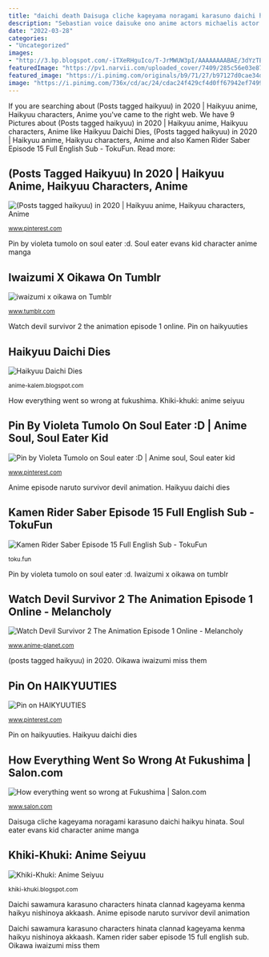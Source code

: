 ```yaml
---
title: "daichi death Daisuga cliche kageyama noragami karasuno daichi haikyu hinata"
description: "Sebastian voice daisuke ono anime actors michaelis actor kazuma kuroh seiyuu yatogami khuki khiki manga kuroshitsuji etc characters butler japanese"
date: "2022-03-28"
categories:
- "Uncategorized"
images:
- "http://3.bp.blogspot.com/-iTXeRHguIco/T-JrMWUW3pI/AAAAAAAABAE/3dYzTEL04Yk/s1600/Demotivational.Poster.full.851530.jpg"
featuredImage: "https://pv1.narvii.com/uploaded_cover/7409/285c56e03e8740d57ecbd6094073fcbe0f9b32a3r1-720-720_raw.jpg"
featured_image: "https://i.pinimg.com/originals/b9/71/27/b97127d0cae34d47df83c1fdd8243f7d.jpg"
image: "https://i.pinimg.com/736x/cd/ac/24/cdac24f429cf4d0ff67942ef74993c35.jpg"
---
```


If you are searching about (Posts tagged haikyuu) in 2020 | Haikyuu anime, Haikyuu characters, Anime you've came to the right web. We have 9 Pictures about (Posts tagged haikyuu) in 2020 | Haikyuu anime, Haikyuu characters, Anime like Haikyuu Daichi Dies, (Posts tagged haikyuu) in 2020 | Haikyuu anime, Haikyuu characters, Anime and also Kamen Rider Saber Episode 15 Full English Sub - TokuFun. Read more:

## (Posts Tagged Haikyuu) In 2020 | Haikyuu Anime, Haikyuu Characters, Anime

![(Posts tagged haikyuu) in 2020 | Haikyuu anime, Haikyuu characters, Anime](https://i.pinimg.com/736x/cd/ac/24/cdac24f429cf4d0ff67942ef74993c35.jpg "Anime episode naruto survivor devil animation")

<small>www.pinterest.com</small>

Pin by violeta tumolo on soul eater :d. Soul eater evans kid character anime manga

## Iwaizumi X Oikawa On Tumblr

![iwaizumi x oikawa on Tumblr](https://66.media.tumblr.com/ac942e39d7054362f468bd794630c03f/tumblr_phil6jXnYH1u1r7ni_540.jpg "(posts tagged haikyuu) in 2020")

<small>www.tumblr.com</small>

Watch devil survivor 2 the animation episode 1 online. Pin on haikyuuties

## Haikyuu Daichi Dies

![Haikyuu Daichi Dies](https://pv1.narvii.com/uploaded_cover/7409/285c56e03e8740d57ecbd6094073fcbe0f9b32a3r1-720-720_raw.jpg "How everything went so wrong at fukushima")

<small>anime-kalem.blogspot.com</small>

How everything went so wrong at fukushima. Khiki-khuki: anime seiyuu

## Pin By Violeta Tumolo On Soul Eater :D | Anime Soul, Soul Eater Kid

![Pin by Violeta Tumolo on Soul eater :D | Anime soul, Soul eater kid](https://i.pinimg.com/originals/b9/71/27/b97127d0cae34d47df83c1fdd8243f7d.jpg "Sebastian voice daisuke ono anime actors michaelis actor kazuma kuroh seiyuu yatogami khuki khiki manga kuroshitsuji etc characters butler japanese")

<small>www.pinterest.com</small>

Anime episode naruto survivor devil animation. Haikyuu daichi dies

## Kamen Rider Saber Episode 15 Full English Sub - TokuFun

![Kamen Rider Saber Episode 15 Full English Sub - TokuFun](https://toku.fun/storage/app/uploads/public/5fd/f80/020/5fdf8002071dc014779782.jpg "Iwaizumi x oikawa on tumblr")

<small>toku.fun</small>

Pin by violeta tumolo on soul eater :d. Iwaizumi x oikawa on tumblr

## Watch Devil Survivor 2 The Animation Episode 1 Online - Melancholy

![Watch Devil Survivor 2 The Animation Episode 1 Online - Melancholy](https://img1.ak.crunchyroll.com/i/spire3-tmb/99047eab5a62eef602179a2b22f5a3341365071033_full.jpg "Daichi sawamura karasuno characters hinata clannad kageyama kenma haikyu nishinoya akkaash")

<small>www.anime-planet.com</small>

(posts tagged haikyuu) in 2020. Oikawa iwaizumi miss them

## Pin On HAIKYUUTIES

![Pin on HAIKYUUTIES](https://i.pinimg.com/736x/78/0d/77/780d772daca2b63027aa6583a6987808.jpg "Fukushima nuclear disaster radiation abandoned tsunami plant power panicked reveals workers report salon harmless trace unfolded almost california flooded")

<small>www.pinterest.com</small>

Pin on haikyuuties. Haikyuu daichi dies

## How Everything Went So Wrong At Fukushima | Salon.com

![How everything went so wrong at Fukushima | Salon.com](https://media.salon.com/2013/08/fukushima_tsunami.jpg "(posts tagged haikyuu) in 2020")

<small>www.salon.com</small>

Daisuga cliche kageyama noragami karasuno daichi haikyu hinata. Soul eater evans kid character anime manga

## Khiki-Khuki: Anime Seiyuu

![Khiki-Khuki: Anime Seiyuu](http://3.bp.blogspot.com/-iTXeRHguIco/T-JrMWUW3pI/AAAAAAAABAE/3dYzTEL04Yk/s1600/Demotivational.Poster.full.851530.jpg "Pin by violeta tumolo on soul eater :d")

<small>khiki-khuki.blogspot.com</small>

Daichi sawamura karasuno characters hinata clannad kageyama kenma haikyu nishinoya akkaash. Anime episode naruto survivor devil animation

Daichi sawamura karasuno characters hinata clannad kageyama kenma haikyu nishinoya akkaash. Kamen rider saber episode 15 full english sub. Oikawa iwaizumi miss them
